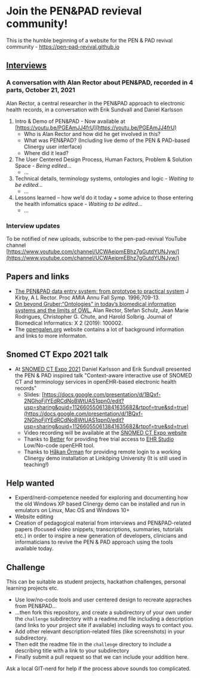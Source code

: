 # Join the PEN&PAD revieval community!

This is the humble beginning of a website for the PEN &amp; PAD revival community - https://pen-pad-revival.github.io

## [Interviews](https://github.com/pen-pad-revival/interviews/)

### A conversation with Alan Rector about PEN&PAD, recorded in 4 parts, October 21, 2021
Alan Rector, a central researcher in the PEN&PAD approach to electronic health records, in a conversation with Erik Sundvall and Daniel Karlsson

1. Intro & Demo of PEN&PAD - Now available at [https://youtu.be/PGEAmJJ4frU](https://youtu.be/PGEAmJJ4frU)
    * Who is Alan Rector and how did he get involved in this?
    * What was PEN&PAD? (Including live demo of the PEN & PAD-based Clinergy user interface)
    * Where did it lead?
2. The User Centered Design Process, Human Factors, Problem & Solution Space *- Being edited...*
    * ...
3. Technical details, terminology systems, ontologies and logic *- Waiting to be edited...*
    * ...
4. Lessons learned – how we’d do it today + some advice to those entering the health infomatics space *- Waiting to be edited...*
    * ...

### Interview updates
To be notified of new uploads, subscribe to the pen-pad-revival YouTube channel [https://www.youtube.com/channel/UCWAejpmEBhz7gGutdYUNJyw/](https://www.youtube.com/channel/UCWAejpmEBhz7gGutdYUNJyw/)

## Papers and links
* [The PEN&PAD data entry system: from prototype to practical system](https://pubmed.ncbi.nlm.nih.gov/8947757/) J Kirby, A L Rector. Proc AMIA Annu Fall Symp. 1996;709-13.
* [On beyond Gruber:“Ontologies” in today’s biomedical information systems and the limits of OWL.](https://www.sciencedirect.com/science/article/pii/S2590177X19300010) Alan Rector, Stefan Schulz, Jean Marie Rodrigues, Christopher G. Chute, and Harold Solbrig. Journal of Biomedical Informatics: X 2 (2019): 100002.
* The [opengalen.org](https://www.opengalen.org/) website contains a lot of background information and links to more informaton.

## Snomed CT Expo 2021 talk
* At [SNOMED CT Expo 2021](https://www.snomed.org/news-and-events/events/snomedct-expo) Daniel Karlsson and Erik Sundvall presented the PEN & PAD inspired talk "Context-aware interactive use of SNOMED CT and terminology services in openEHR-based electronic health records"
    * Slides: [https://docs.google.com/presentation/d/1BQxf-2NGhoFjlYEdRCdNoBWtUAS1qpn0/edit?usp=sharing&ouid=112660550613841635682&rtpof=true&sd=true](https://docs.google.com/presentation/d/1BQxf-2NGhoFjlYEdRCdNoBWtUAS1qpn0/edit?usp=sharing&ouid=112660550613841635682&rtpof=true&sd=true) 
    * Video recording will be available at the [SNOMED CT Expo website](https://www.snomed.org/news-and-events/events/snomedct-expo)
    * Thanks to [Better](https://www.better.care/) for providing free trial access to [EHR Studio](https://playground.better.care/studio/) Low/No-code openEHR tool.
    * Thanks to [Håkan Örman](https://liu.se/en/employee/hakpe59) for providing remote login to a working Clinergy demo installation at Linköping University (It is still used in teaching!)

## Help wanted
* Experd/nerd-competence needed for exploring and documenting how the old Windows XP based Clinergy demo can be installed and run in emulators on Linux, Mac OS and Windows 10+
* Website editing
* Creation of pedagogical material from interviews and PEN&PAD-related papers (focused video snippets, transcriptions, summaries, tutorials etc.) in order to inspire a new generation of developers, clinicians and informaticians to revive the PEN & PAD approach using the tools available today.

## Challenge
This can be suitable as student projects, hackathon challenges, personal learning projects etc. 
* Use low/no-code tools and user centered design to recreate appraches from PEN&PAD... 
* ...then fork this repository, and create a subdirectory of your own under the `challenge` subdirectory with a readme.md file including a description (and links to your project site if available) including ways to contact you.
* Add other relevant description-related files (like screenshots) in your subdirectory.
* Then edit the readme file in the `challenge` directory to include a describing title with a link to your subdirectory
* Finally submit a pull request so that we can include your addition here.

Ask a local GIT-nerd for help if the process above sounds too complicated.

